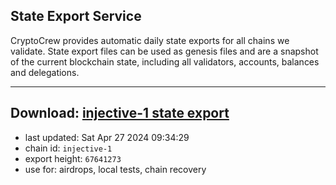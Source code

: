 ## State Export Service
CryptoCrew provides automatic daily state exports for all chains we validate. State export files can be used as genesis files and are a snapshot of the current blockchain state, including all validators, accounts, balances and delegations.

---
**Download: [injective-1 state export](https://dl-eu2.ccvalidators.com/SERVICE/injective/injective-1_export_67641273.json)**
---

- last updated: Sat Apr 27 2024 09:34:29
- chain id: `injective-1`
- export height: `67641273`
- use for: airdrops, local tests, chain recovery
